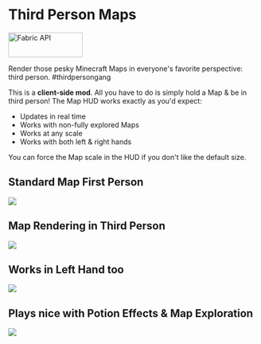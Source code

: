 # Third Person Maps

  <a href="https://www.curseforge.com/minecraft/mc-mods/fabric-api"><img src="https://i.imgur.com/Ol1Tcf8.png" width="149" height="50" title="Fabric API" alt="Fabric API"></a>

Render those pesky Minecraft Maps in everyone's favorite perspective: third person. #thirdpersongang

This is a **client-side mod**. All you have to do is simply hold a Map & be in third person! The Map HUD works exactly as you'd expect:
- Updates in real time
- Works with non-fully explored Maps
- Works at any scale
- Works with both left & right hands

You can force the Map scale in the HUD if you don't like the default size.

## Standard Map First Person
![](https://i.imgur.com/pW9xYq6.png)

## Map Rendering in Third Person
![](https://i.imgur.com/r20ej6f.png)

## Works in Left Hand too
![](https://i.imgur.com/JzYEEdy.png)

## Plays nice with Potion Effects & Map Exploration
![](https://i.imgur.com/pZEkG7Q.png)
